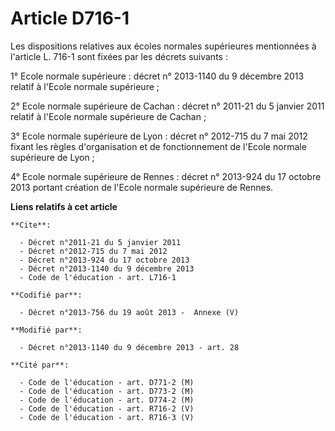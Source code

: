# Article D716-1

Les dispositions relatives aux écoles normales supérieures mentionnées à l'article L. 716-1 sont fixées par les décrets
suivants : 

1° Ecole normale supérieure : décret n° 2013-1140 du 9 décembre 2013 relatif à l'Ecole normale supérieure ; 

2° Ecole normale supérieure de Cachan : décret n° 2011-21 du 5 janvier 2011 relatif à l'Ecole normale supérieure de Cachan ; 

3° Ecole normale supérieure de Lyon : décret n° 2012-715 du 7 mai 2012 fixant les règles d'organisation et de fonctionnement
de l'Ecole normale supérieure de Lyon ; 

4° Ecole normale supérieure de Rennes : décret n° 2013-924 du 17 octobre 2013 portant création de l'Ecole normale supérieure
de Rennes.

**Liens relatifs à cet article**

	**Cite**:

	  - Décret n°2011-21 du 5 janvier 2011
	  - Décret n°2012-715 du 7 mai 2012
	  - Décret n°2013-924 du 17 octobre 2013
	  - Décret n°2013-1140 du 9 décembre 2013
	  - Code de l'éducation - art. L716-1

	**Codifié par**:

	  - Décret n°2013-756 du 19 août 2013 -  Annexe (V)

	**Modifié par**:

	  - Décret n°2013-1140 du 9 décembre 2013 - art. 28

	**Cité par**:

	  - Code de l'éducation - art. D771-2 (M)
	  - Code de l'éducation - art. D773-2 (M)
	  - Code de l'éducation - art. D774-2 (M)
	  - Code de l'éducation - art. R716-2 (V)
	  - Code de l'éducation - art. R716-3 (V)
